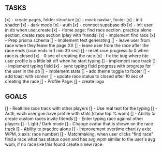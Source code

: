 ## TASKS

[x] - create pages, folder structure
[x] - mock navbar, footer
[x] - init shadcn
[x] - dark mode
[x] - auth
[x] - connect supabase db
[x] - init user in db when user.create
[x] - Home page: find race section, practice alone section, create race section (play with friends)
[x] - implement find race
[x] - Prep prisma schema
[] - Implement text generating
[] - leave user from race when they leave the page XX
[] - leave user from the race after the race ends (race ends in 1 min 30 sec)
[] - reset race progress to 0 when race is closed
[x] - 0 sec of creating the race
[x] - fix the bug where hte user profile is a little bit off when he start typing
[] - implement race track
[] - implement typing field
[x] - sync typing field progress with progress for the user in the db
[] - implement stats
[] - add theme toggle to footer
[] - add toast with sonner
[] - update race status to closed after 10 sec of creating the race
[] - Profile Page:
[] - create logo

## GOALS

[] - Realtime race track with other players
[] - Use real text for the typing
[] - Auth, each user gon have profile with stats (show top % wpm)
[] - Ability to create custom races invite friends
[] - Enter typing race against other players
[] - Light / Dark mode
[] - Change avatar that is shown on the race track
[] - Ability to practice alone
[] - improvement overtime chart (y axis: WPM, x axis: race number)
[] - Matchmaking, when user clicks "find race" find a race what has status open and has avg wpm similar to the user's avg wpm, if no race like this found create a new race
